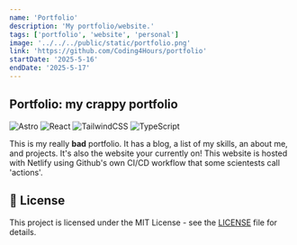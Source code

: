 ```yaml
---
name: 'Portfolio'
description: 'My portfolio/website.'
tags: ['portfolio', 'website', 'personal']
image: '../../../public/static/portfolio.png'
link: 'https://github.com/Coding4Hours/portfolio'
startDate: '2025-5-16'
endDate: '2025-5-17'
---
```

## Portfolio: my crappy portfolio

![Astro](https://img.shields.io/badge/Astro-FF5D01?style=for-the-badge&logo=astro&logoColor=white)
![React](https://img.shields.io/badge/React-20232A?style=for-the-badge&logo=react&logoColor=61DAFB)
![TailwindCSS](https://img.shields.io/badge/Tailwind_CSS-38B2AC?style=for-the-badge&logo=tailwind-css&logoColor=white)
![TypeScript](https://img.shields.io/badge/TypeScript-007ACC?style=for-the-badge&logo=typescript&logoColor=white)

This is my really **bad** portfolio. It has a blog, a list of my skills, an about me, and projects. It's also the website your currently on! This website is hosted with Netlify using Github's own CI/CD workflow that some scientests call 'actions'.


## 📄 License

This project is licensed under the MIT License - see the [LICENSE](https://github.com/Coding4Hours/portfolio/blob/main/LICENSE) file for details.
